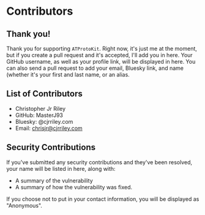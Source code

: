 # Contributors
## Thank you!
Thank you for supporting `ATProtoKit`. Right now, it's just me at the moment, but if you create a pull request and it's accepted, I'll add you in here. Your GitHub username, as well as your profile link, will be displayed in here. You can also send a pull request to add your email, Bluesky link, and name (whether it's your first and last name, or an alias.

## List of Contributors
- Christopher Jr Riley
-   GitHub: MasterJ93
-   Bluesky: @cjrriley.com
-   Email: chrisjr@cjrriley.com

## Security Contributions
If you've submitted any security contributions and they've been resolved, your name will be listed in here, along with:
- A summary of the vulnerability
- A summary of how the vulnerability was fixed.

If you choose not to put in your contact information, you will be displayed as "Anonymous".

